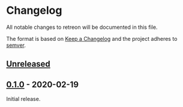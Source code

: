 # Changelog
All notable changes to retreon will be documented in this file.

The format is based on [Keep
a Changelog](https://keepachangelog.com/en/1.0.0/) and the project adheres to
[semver](https://semver.org/).

## [Unreleased]

## [0.1.0] - 2020-02-19
Initial release.

[Unreleased]: https://github.com/PsychoLlama/retreon/compare/v0.1.0...HEAD
[0.1.0]: https://github.com/PsychoLlama/retreon/releases/tag/v0.1.0
